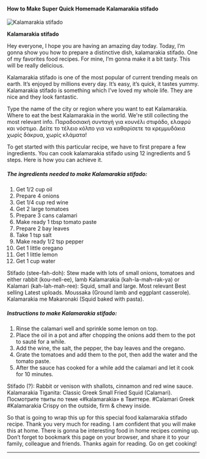             

#### How to Make Super Quick Homemade Kalamarakia stifado

![Kalamarakia stifado](https://img-global.cpcdn.com/recipes/d6a182d14e7181e923fd963c612e2a3b/751x532cq70/kalamarakia-stifado-recipe-main-photo.jpg)

**Kalamarakia stifado**

Hey everyone, I hope you are having an amazing day today. Today, I’m gonna show you how to prepare a distinctive dish, kalamarakia stifado. One of my favorites food recipes. For mine, I’m gonna make it a bit tasty. This will be really delicious.

Kalamarakia stifado is one of the most popular of current trending meals on earth. It’s enjoyed by millions every day. It’s easy, it’s quick, it tastes yummy. Kalamarakia stifado is something which I’ve loved my whole life. They are nice and they look fantastic.

Type the name of the city or region where you want to eat Kalamarakia. Where to eat the best Kalamarakia in the world. We're still collecting the most relevant info. Παραδοσιακή συνταγή για κουνέλι στιφάδο, ελαφρύ και νόστιμο. Δείτε το τέλειο κόλπο για να καθαρίσετε τα κρεμμυδάκια χωρίς δάκρυα, χωρίς κλάματα!

To get started with this particular recipe, we have to first prepare a few ingredients. You can cook kalamarakia stifado using 12 ingredients and 5 steps. Here is how you can achieve it.

##### The ingredients needed to make Kalamarakia stifado:

1.  Get 1/2 cup oil
2.  Prepare 4 onions
3.  Get 1/4 cup red wine
4.  Get 2 large tomatoes
5.  Prepare 3 cans calamari
6.  Make ready 1 tbsp tomato paste
7.  Prepare 2 bay leaves
8.  Take 1 tsp salt
9.  Make ready 1/2 tsp pepper
10.  Get 1 little oregano
11.  Get 1 little lemon
12.  Get 1 cup water

Stifado (stee-fah-doh): Stew made with lots of small onions, tomatoes and either rabbit (kou-nell-ee), lamb Kalamarakia (kah-la-mah-rak-ya) or Kalamari (kah-lah-mah-ree): Squid, small and large. Most relevant Best selling Latest uploads. Moussaka (Ground lamb and eggplant casserole). Kalamarakia me Makaronaki (Squid baked with pasta).

##### Instructions to make Kalamarakia stifado:

1.  Rinse the calamari well and sprinkle some lemon on top.
2.  Place the oil in a pot and after chopping the onions add them to the pot to sauté for a while.
3.  Add the wine, the salt, the pepper, the bay leaves and the oregano.
4.  Grate the tomatoes and add them to the pot, then add the water and the tomato paste.
5.  After the sauce has cooked for a while add the calamari and let it cook for 10 minutes.

Stifado (?): Rabbit or venison with shallots, cinnamon and red wine sauce. Kalamarakia Tiganita: Classic Greek Small Fried Squid (Calamari). Посмотрите твиты по теме «#kalamarakia» в Твиттере. #Calamari Greek #Kalamarakia Crispy on the outside, firm & chewy inside.

So that is going to wrap this up for this special food kalamarakia stifado recipe. Thank you very much for reading. I am confident that you will make this at home. There is gonna be interesting food in home recipes coming up. Don’t forget to bookmark this page on your browser, and share it to your family, colleague and friends. Thanks again for reading. Go on get cooking!

* * *